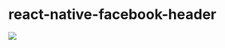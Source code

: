 # react-native-facebook-header
<img src="https://github.com/Lg0gs/react-native-facebook-header/blob/master/demo/demo.gif" />
